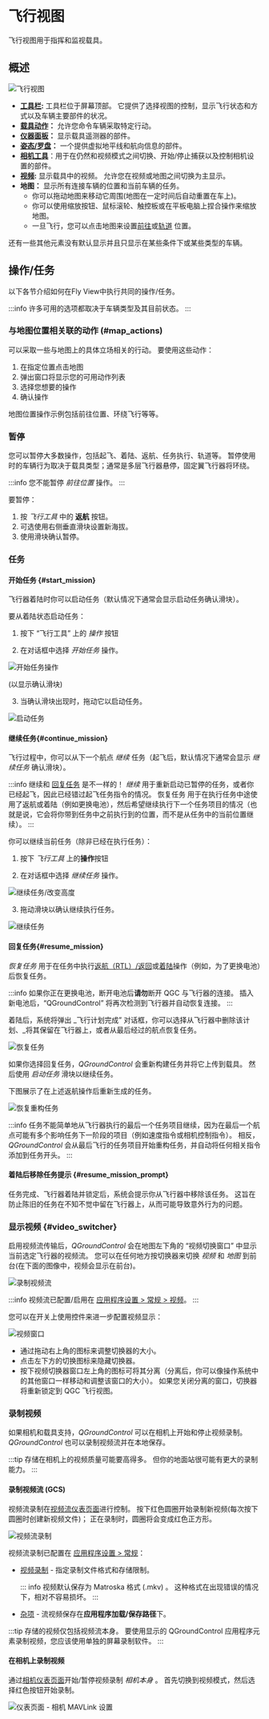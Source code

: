 # 飞行视图

飞行视图用于指挥和监视载具。

## 概述

![飞行视图](../../../assets/fly/fly_view_overview.jpg)

- **[工具栏](fly_view_toolbar.md):** 工具栏位于屏幕顶部。 它提供了选择视图的控制，显示飞行状态和方式以及车辆主要部件的状况。
- **[载具动作](fly_tools.md)：** 允许您命令车辆采取特定行动。
- **[仪器面板](instrument_panel.md)：** 显示载具遥测器的部件。
- **[姿态/罗盘](hud.md)：** 一个提供虚拟地平线和航向信息的部件。
- **[相机工具](camera_tools.md)**：用于在仍然和视频模式之间切换、开始/停止捕获以及控制相机设置的部件。
- **[视频](video.md):** 显示载具中的视频。 允许您在视频或地图之间切换为主显示。
- **地图：** 显示所有连接车辆的位置和当前车辆的任务。
  - 你可以拖动地图来移动它周围(地图在一定时间后自动重置在车上)。
  - 你可以使用缩放按钮、鼠标滚轮、触控板或在平板电脑上捏合操作来缩放地图。
  - 一旦飞行，您可以点击地图来设置[前往](#goto)或[轨道](#orbit) 位置。

还有一些其他元素没有默认显示并且只显示在某些条件下或某些类型的车辆。

## 操作/任务

以下各节介绍如何在Fly View中执行共同的操作/任务。

:::info
许多可用的选项都取决于车辆类型及其目前状态。
:::

### 与地图位置相关联的动作 (#map_actions)

可以采取一些与地图上的具体立场相关的行动。 要使用这些动作：

1. 在指定位置点击地图
2. 弹出窗口将显示您的可用动作列表
3. 选择您想要的操作
4. 确认操作

地图位置操作示例包括前往位置、环绕飞行等等。

### 暂停

您可以暂停大多数操作，包括起飞、着陆、返航、任务执行、轨道等。 暂停使用时的车辆行为取决于载具类型；通常是多层飞行器悬停，固定翼飞行器将环绕。

:::info
您不能暂停 _前往位置_ 操作。
:::

要暂停：

1. 按 _飞行工具_ 中的 **返航** 按钮。
2. 可选使用右侧垂直滑块设置新海拔。
3. 使用滑块确认暂停。

### 任务

#### 开始任务 {#start_mission}

飞行器着陆时你可以启动任务（默认情况下通常会显示启动任务确认滑块）。

要从着陆状态启动任务：

1. 按下 “飞行工具” 上的 _操作_ 按钮

2. 在对话框中选择  _开始任务_ 操作。

  ![开始任务操作](../../../assets/fly/start_mission_action.jpg)

  (以显示确认滑块)

3. 当确认滑块出现时，拖动它以启动任务。

  ![启动任务](../../../assets/fly/start_mission.jpg)

#### 继续任务{#continue_mission}

飞行过程中，你可以从下一个航点 _继续_ 任务（起飞后，默认情况下通常会显示 _继续任务_ 确认滑块）。

:::info
继续和 [回复任务](#resume_mission) 是不一样的！
_继续_ 用于重新启动已暂停的任务，或者你已经起飞，因此已经错过起飞任务指令的情况。
恢复任务 用于在执行任务中途使用了返航或着陆（例如更换电池），然后希望继续执行下一个任务项目的情况（也就是说，它会将你带到任务中之前执行到的位置，而不是从任务中的当前位置继续）。
:::

你可以继续当前任务（除非已经在执行任务）：

1. 按下 _飞行工具_ 上的**操作**按钮

2. 在对话框中选择 _继续任务_ 操作。

  ![继续任务/改变高度](../../../assets/fly/continue_mission_change_altitude_action.jpg)

3. 拖动滑块以确认继续执行任务。

  ![继续任务](../../../assets/fly/continue_mission.jpg)

#### 回复任务{#resume_mission}

_恢复任务_ 用于在任务中执行[返航（RTL）/返回](#rtl)或[着陆](#land)操作（例如，为了更换电池）后恢复任务。

:::info
如果你正在更换电池，断开电池后**请勿**断开 QGC 与飞行器的连接。
插入新电池后，“QGroundControl” 将再次检测到飞行器并自动恢复连接。
:::

着陆后，系统将弹出 _飞行计划完成” 对话框，你可以选择从飞行器中删除该计划、_将其保留在飞行器上，或者从最后经过的航点恢复任务。

![恢复任务](../../../assets/fly/resume_mission.jpg)

如果你选择回复任务，_QGroundControl_ 会重新构建任务并将它上传到载具。
然后使用 _启动任务_ 滑块以继续任务。

下图展示了在上述返航操作后重新生成的任务。

![恢复重构任务](../../../assets/fly/resume_mission_rebuilt.jpg)

:::info
任务不能简单地从飞行器执行的最后一个任务项目继续，因为在最后一个航点可能有多个影响任务下一阶段的项目（例如速度指令或相机控制指令）。
相反，_QGroundControl_ 会从最后飞行的任务项目开始重构任务，并自动将任何相关指令添加到任务开头。
:::

#### 着陆后移除任务提示 {#resume_mission_prompt}

任务完成、飞行器着陆并锁定后，系统会提示你从飞行器中移除该任务。
这旨在防止陈旧的任务在不知不觉中留在飞行器上，从而可能导致意外行为的问题。

### 显示视频 {#video_switcher}

启用视频流传输后，_QGroundControl_ 会在地图左下角的 “视频切换窗口” 中显示当前选定飞行器的视频流。
您可以在任何地方按切换器来切换 _视频_ 和 _地图_ 到前台(在下面的图像中，视频会显示在前台)。

![录制视频流](../../../assets/fly/video_record.jpg)

:::info
视频流已配置/启用在 [应用程序设置 > 常规 > 视频](../settings_view/general.md#video)。
:::

您可以在开关上使用控件来进一步配置视频显示：

![视频窗口](../../../assets/fly/video_pop.jpg)

- 通过拖动右上角的图标来调整切换器的大小。
- 点击左下方的切换图标来隐藏切换器。
- 按下视频切换器窗口左上角的图标可将其分离（分离后，你可以像操作系统中的其他窗口一样移动和调整该窗口的大小）。
  如果您关闭分离的窗口，切换器将重新锁定到 QGC 飞行视图。

### 录制视频

如果相机和载具支持，_QGroundControl_ 可以在相机上开始和停止视频录制。 _QGroundControl_ 也可以录制视频流并在本地保存。

:::tip
存储在相机上的视频质量可能要高得多。 但你的地面站很可能有更大的录制能力。
:::

#### 录制视频流 (GCS)

视频流录制在[视频流仪表页面](#video_instrument_page)进行控制。
按下红色圆圈开始录制新视频(每次按下圆圈时创建新视频文件)； 正在录制时，圆圈将会变成红色正方形。

![视频流录制](../../../assets/fly/video_record.jpg)

视频流录制已配置在 [应用程序设置 > 常规](../settings_view/general.md)：

- [视频录制](../settings_view/general.md#video-recording) - 指定录制文件格式和存储限制。

  ::: info
  视频默认保存为 Matroska 格式 (.mkv) 。
  这种格式在出现错误的情况下，相对不容易损坏。
  :::

- [杂项](../settings_view/general.md#miscellaneous) - 流视频保存在**应用程序加载/保存路径**下。

:::tip
存储的视频仅包括视频流本身。
要使用显示的 QGroundControl 应用程序元素录制视频，您应该使用单独的屏幕录制软件。
:::

#### 在相机上录制视频

通过[相机仪表页面](#camera_instrument_page)开始/暂停视频录制 _相机本身_ 。
首先切换到视频模式，然后选择红色按钮开始录制。

![仪表页面 - 相机 MAVLink 设置](../../../assets/fly/instrument_page_camera_mavlink.jpg)
